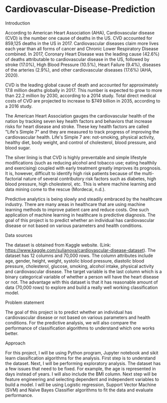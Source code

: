 # Cardiovascular-Disease-Prediction

Introduction


According to American Heart Association (AHA), Cardiovascular disease (CVD) is the number one cause of deaths in the US. CVD accounted for 859,125 deaths in the US in 2017. Cardiovascular diseases claim more lives each year than all forms of cancer and Chronic Lower Respiratory Disease combined. In 2017, Coronary Heart Disease was the leading cause (42.6%) of deaths attributable to cardiovascular disease in the US, followed by stroke (17.0%), High Blood Pressure (10.5%), Heart Failure (9.4%), diseases of the arteries (2.9%), and other cardiovascular diseases (17.6%) (AHA, 2020).

CVD is the leading global cause of death and accounted for approximately 17.8 million deaths globally in 2017. This number is expected to grow to more than 22.2 million by 2030, according to a 2014 study. Total direct medical costs of CVD are projected to increase to $749 billion in 2035, according to a 2016 study.

The American Heart Association gauges the cardiovascular health of the nation by tracking seven key health factors and behaviors that increase risks for heart disease and stroke. These key health factors are called "Life's Simple 7" and they are measured to track progress of improving the cardiovascular health. Life's Simple 7 are: not-smoking, physical activity, healthy diet, body weight, and control of cholesterol, blood pressure, and blood sugar.

The silver lining is that CVD is highly preventable and simple lifestyle modifications (such as reducing alcohol and tobacco use; eating healthily and exercising) coupled with early treatment greatly improves its prognosis. It is, however, difficult to identify high risk patients because of the multi-factorial nature of several contributory risk factors such as diabetes, high blood pressure, high cholesterol, etc. This is where machine learning and data mining come to the rescue (Mordecai, n.d.).

Predictive analytics is being slowly and steadily embraced by the healthcare industry. There are many areas in healthcare that are using machine learning methods to improve patient care and reduce costs. One such application of machine learning in healthcare is predictive diagnosis. 
The goal of this project is to predict whether an individual has cardiovascular disease or not based on various parameters and health conditions.

Data sources

The dataset is obtained from Kaggle website. (Link: https://www.kaggle.com/sulianova/cardiovascular-disease-dataset). The dataset has 12 columns and 70,000 rows. The column attributes include age, gender, height, weight, systolic blood pressure, diastolic blood pressure, cholesterol, glucose, smoking, alcohol intake, physical activity and cardiovascular disease. The target variable is the last column which is a binary categorical variable of whether a person will have the heart disease or not. The advantage with this dataset is that it has reasonable amount of data (70,000 rows) to explore and build a really well working classification model. 

Problem statement

The goal of this project is to predict whether an individual has cardiovascular disease or not based on various parameters and health conditions. For the predictive analysis, we will also compare the performance of classification algorithms to understand which one works better. 


Approach

For this project, I will be using Python program, Jupyter notebook and sikit learn classification algorithms for the analysis. First step is to understand the dataset. Next, I will be performing exploratory analysis. The dataset has a few issues that need to be fixed. For example, the age is represented in days instead of years. I will also include the BMI column. Next step will be feature engineering and selecting dependent and independent variables to build a model. I will be using Logistic regression, Support Vector Machine (SVM) and Naïve Bayes Classifier algorithms to fit the data and evaluate performance.
